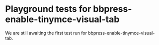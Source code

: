 # Playground tests for bbpress-enable-tinymce-visual-tab
We are still awaiting the first test run for bbpress-enable-tinymce-visual-tab.
